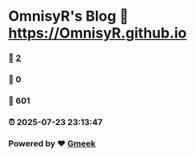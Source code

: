 # OmnisyR's Blog :link: https://OmnisyR.github.io 
### :page_facing_up: [2](https://OmnisyR.github.io/tag.html) 
### :speech_balloon: 0 
### :hibiscus: 601 
### :alarm_clock: 2025-07-23 23:13:47 
### Powered by :heart: [Gmeek](https://github.com/Meekdai/Gmeek)
